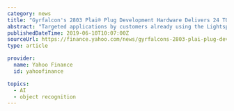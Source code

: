 ```yaml
---
category: news
title: "Gyrfalcon's 2803 Plai® Plug Development Hardware Delivers 24 TOPS/W for AI From Edge to Cloud"
abstract: "Targeted applications by customers already using the Lightspeeur® 2803 include Image Recognition, Object Detection and Tracking, Natural Language Processing, Natural Language Understanding, Business Intelligence, Facial Recognition and Visual Analysis for ..."
publishedDateTime: 2019-06-10T10:07:00Z
sourceUrl: https://finance.yahoo.com/news/gyrfalcons-2803-plai-plug-development-100000747.html
type: article

provider:
  name: Yahoo Finance
  id: yahoofinance

topics:
  - AI
  - object recognition
---
```

